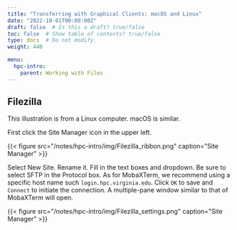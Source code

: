 ```yaml
---
title: "Transferring with Graphical Clients: macOS and Linux"
date: "2022-10-01T00:00:00Z"
draft: false  # Is this a draft? true/false
toc: false  # Show table of contents? true/false
type: docs  # Do not modify.
weight: 440

menu:
  hpc-intro:
    parent: Working with Files
---
```


## Filezilla

This illustration is from a Linux computer.  macOS is similar.

First click the Site Manager icon in the upper left.

{{< figure src="/notes/hpc-intro/img/Filezilla_ribbon.png" caption="Site Manager" >}}

Select New Site.  Rename it.  Fill in the text boxes and dropdown.  Be sure to select SFTP in the Protocol box.  As for MobaXTerm, we recommend using a specific host name such `login.hpc.virginia.edu`.  Click `OK` to save and `Connect` to initiate the connection.  A multiple-pane window similar to that of MobaXTerm will open.

{{< figure src="/notes/hpc-intro/img/Filezilla_settings.png" caption="Site Manager" >}}
